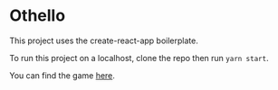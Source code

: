 # Othello

This project uses the create-react-app boilerplate.

To run this project on a localhost, clone the repo then run `yarn start`.

You can find the game [here](https://jgrishey.github.io/othello).